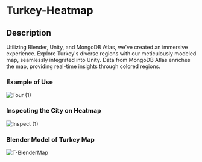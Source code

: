 # Turkey-Heatmap
## Description
Utilizing Blender, Unity, and MongoDB Atlas, we've created an immersive experience. 
Explore Turkey's diverse regions with our meticulously modeled map, seamlessly integrated into Unity. 
Data from MongoDB Atlas enriches the map, providing real-time insights through colored regions.


### Example of Use

![Tour (1)](https://github.com/SeyitYilmaz/Turkey-Heatmap/assets/30367777/0aea1f27-6e8d-46cc-ae35-5f527706d523)





### Inspecting the City on Heatmap

![Inspect (1)](https://github.com/SeyitYilmaz/Turkey-Heatmap/assets/30367777/d7c1194c-8606-42a1-b659-828dc553c331)




### Blender Model of Turkey Map
![T-BlenderMap](https://github.com/SeyitYilmaz/Turkey-Heatmap/assets/30367777/8f7b17e7-571f-456f-be08-a8857b4c2f45)

